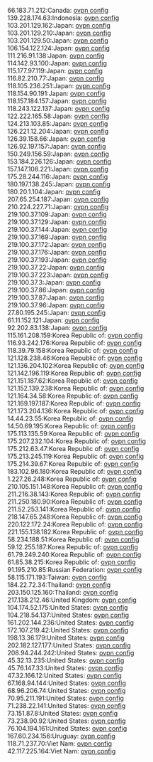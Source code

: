 66.183.71.212:Canada: [ovpn config](vpn/66_183_71_212.ovpn)  
139.228.174.63:Indonesia: [ovpn config](vpn/139_228_174_63.ovpn)  
103.201.129.162:Japan: [ovpn config](vpn/103_201_129_162.ovpn)  
103.201.129.210:Japan: [ovpn config](vpn/103_201_129_210.ovpn)  
103.201.129.50:Japan: [ovpn config](vpn/103_201_129_50.ovpn)  
106.154.122.124:Japan: [ovpn config](vpn/106_154_122_124.ovpn)  
111.216.91.138:Japan: [ovpn config](vpn/111_216_91_138.ovpn)  
114.142.93.100:Japan: [ovpn config](vpn/114_142_93_100.ovpn)  
115.177.97.119:Japan: [ovpn config](vpn/115_177_97_119.ovpn)  
116.82.210.77:Japan: [ovpn config](vpn/116_82_210_77.ovpn)  
118.105.236.251:Japan: [ovpn config](vpn/118_105_236_251.ovpn)  
118.154.90.191:Japan: [ovpn config](vpn/118_154_90_191.ovpn)  
118.157.184.157:Japan: [ovpn config](vpn/118_157_184_157.ovpn)  
118.243.122.137:Japan: [ovpn config](vpn/118_243_122_137.ovpn)  
122.222.165.58:Japan: [ovpn config](vpn/122_222_165_58.ovpn)  
124.213.103.85:Japan: [ovpn config](vpn/124_213_103_85.ovpn)  
126.221.12.204:Japan: [ovpn config](vpn/126_221_12_204.ovpn)  
126.39.158.66:Japan: [ovpn config](vpn/126_39_158_66.ovpn)  
126.92.197.157:Japan: [ovpn config](vpn/126_92_197_157.ovpn)  
150.249.156.59:Japan: [ovpn config](vpn/150_249_156_59.ovpn)  
153.184.226.126:Japan: [ovpn config](vpn/153_184_226_126.ovpn)  
157.147.108.221:Japan: [ovpn config](vpn/157_147_108_221.ovpn)  
175.28.244.116:Japan: [ovpn config](vpn/175_28_244_116.ovpn)  
180.197.138.245:Japan: [ovpn config](vpn/180_197_138_245.ovpn)  
180.20.1.104:Japan: [ovpn config](vpn/180_20_1_104.ovpn)  
207.65.254.187:Japan: [ovpn config](vpn/207_65_254_187.ovpn)  
210.224.227.71:Japan: [ovpn config](vpn/210_224_227_71.ovpn)  
219.100.37.109:Japan: [ovpn config](vpn/219_100_37_109.ovpn)  
219.100.37.129:Japan: [ovpn config](vpn/219_100_37_129.ovpn)  
219.100.37.144:Japan: [ovpn config](vpn/219_100_37_144.ovpn)  
219.100.37.169:Japan: [ovpn config](vpn/219_100_37_169.ovpn)  
219.100.37.172:Japan: [ovpn config](vpn/219_100_37_172.ovpn)  
219.100.37.176:Japan: [ovpn config](vpn/219_100_37_176.ovpn)  
219.100.37.193:Japan: [ovpn config](vpn/219_100_37_193.ovpn)  
219.100.37.22:Japan: [ovpn config](vpn/219_100_37_22.ovpn)  
219.100.37.223:Japan: [ovpn config](vpn/219_100_37_223.ovpn)  
219.100.37.3:Japan: [ovpn config](vpn/219_100_37_3.ovpn)  
219.100.37.86:Japan: [ovpn config](vpn/219_100_37_86.ovpn)  
219.100.37.87:Japan: [ovpn config](vpn/219_100_37_87.ovpn)  
219.100.37.96:Japan: [ovpn config](vpn/219_100_37_96.ovpn)  
27.80.195.245:Japan: [ovpn config](vpn/27_80_195_245.ovpn)  
61.11.152.121:Japan: [ovpn config](vpn/61_11_152_121.ovpn)  
92.202.83.138:Japan: [ovpn config](vpn/92_202_83_138.ovpn)  
115.161.208.159:Korea Republic of: [ovpn config](vpn/115_161_208_159.ovpn)  
116.93.242.176:Korea Republic of: [ovpn config](vpn/116_93_242_176.ovpn)  
118.39.79.158:Korea Republic of: [ovpn config](vpn/118_39_79_158.ovpn)  
121.128.238.46:Korea Republic of: [ovpn config](vpn/121_128_238_46.ovpn)  
121.136.204.102:Korea Republic of: [ovpn config](vpn/121_136_204_102.ovpn)  
121.142.196.119:Korea Republic of: [ovpn config](vpn/121_142_196_119.ovpn)  
121.151.187.62:Korea Republic of: [ovpn config](vpn/121_151_187_62.ovpn)  
121.152.139.238:Korea Republic of: [ovpn config](vpn/121_152_139_238.ovpn)  
121.164.34.58:Korea Republic of: [ovpn config](vpn/121_164_34_58.ovpn)  
121.169.197.187:Korea Republic of: [ovpn config](vpn/121_169_197_187.ovpn)  
121.173.204.136:Korea Republic of: [ovpn config](vpn/121_173_204_136.ovpn)  
14.44.23.55:Korea Republic of: [ovpn config](vpn/14_44_23_55.ovpn)  
14.50.69.195:Korea Republic of: [ovpn config](vpn/14_50_69_195.ovpn)  
175.113.135.59:Korea Republic of: [ovpn config](vpn/175_113_135_59.ovpn)  
175.207.232.104:Korea Republic of: [ovpn config](vpn/175_207_232_104.ovpn)  
175.212.63.47:Korea Republic of: [ovpn config](vpn/175_212_63_47.ovpn)  
175.213.245.119:Korea Republic of: [ovpn config](vpn/175_213_245_119.ovpn)  
175.214.39.67:Korea Republic of: [ovpn config](vpn/175_214_39_67.ovpn)  
183.102.96.180:Korea Republic of: [ovpn config](vpn/183_102_96_180.ovpn)  
1.227.26.248:Korea Republic of: [ovpn config](vpn/1_227_26_248.ovpn)  
210.105.151.148:Korea Republic of: [ovpn config](vpn/210_105_151_148.ovpn)  
211.216.38.143:Korea Republic of: [ovpn config](vpn/211_216_38_143.ovpn)  
211.250.180.90:Korea Republic of: [ovpn config](vpn/211_250_180_90.ovpn)  
211.52.253.141:Korea Republic of: [ovpn config](vpn/211_52_253_141.ovpn)  
218.147.65.248:Korea Republic of: [ovpn config](vpn/218_147_65_248.ovpn)  
220.122.172.24:Korea Republic of: [ovpn config](vpn/220_122_172_24.ovpn)  
221.155.138.182:Korea Republic of: [ovpn config](vpn/221_155_138_182.ovpn)  
58.234.188.51:Korea Republic of: [ovpn config](vpn/58_234_188_51.ovpn)  
59.12.255.187:Korea Republic of: [ovpn config](vpn/59_12_255_187.ovpn)  
61.79.249.240:Korea Republic of: [ovpn config](vpn/61_79_249_240.ovpn)  
61.85.38.215:Korea Republic of: [ovpn config](vpn/61_85_38_215.ovpn)  
91.195.210.85:Russian Federation: [ovpn config](vpn/91_195_210_85.ovpn)  
58.115.171.193:Taiwan: [ovpn config](vpn/58_115_171_193.ovpn)  
184.22.72.34:Thailand: [ovpn config](vpn/184_22_72_34.ovpn)  
203.150.125.160:Thailand: [ovpn config](vpn/203_150_125_160.ovpn)  
217.138.212.46:United Kingdom: [ovpn config](vpn/217_138_212_46.ovpn)  
104.174.52.175:United States: [ovpn config](vpn/104_174_52_175.ovpn)  
104.218.54.137:United States: [ovpn config](vpn/104_218_54_137.ovpn)  
161.202.144.236:United States: [ovpn config](vpn/161_202_144_236.ovpn)  
172.107.219.42:United States: [ovpn config](vpn/172_107_219_42.ovpn)  
198.13.36.179:United States: [ovpn config](vpn/198_13_36_179.ovpn)  
202.182.127.177:United States: [ovpn config](vpn/202_182_127_177.ovpn)  
208.94.244.242:United States: [ovpn config](vpn/208_94_244_242.ovpn)  
45.32.13.235:United States: [ovpn config](vpn/45_32_13_235.ovpn)  
45.76.147.33:United States: [ovpn config](vpn/45_76_147_33.ovpn)  
47.32.166.12:United States: [ovpn config](vpn/47_32_166_12.ovpn)  
67.168.94.144:United States: [ovpn config](vpn/67_168_94_144.ovpn)  
68.96.206.74:United States: [ovpn config](vpn/68_96_206_74.ovpn)  
70.95.211.191:United States: [ovpn config](vpn/70_95_211_191.ovpn)  
71.238.22.141:United States: [ovpn config](vpn/71_238_22_141.ovpn)  
73.151.87.8:United States: [ovpn config](vpn/73_151_87_8.ovpn)  
73.238.90.92:United States: [ovpn config](vpn/73_238_90_92.ovpn)  
76.104.194.161:United States: [ovpn config](vpn/76_104_194_161.ovpn)  
167.60.234.156:Uruguay: [ovpn config](vpn/167_60_234_156.ovpn)  
118.71.237.70:Viet Nam: [ovpn config](vpn/118_71_237_70.ovpn)  
42.117.225.164:Viet Nam: [ovpn config](vpn/42_117_225_164.ovpn)  
